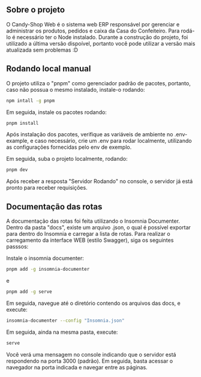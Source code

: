 ## Sobre o projeto

O Candy-Shop Web é o sistema web ERP responsável por gerenciar e administrar os produtos, pedidos e caixa da Casa do Confeiteiro.
Para rodá-lo é necessário ter o Node instalado. Durante a construção do projeto, foi utilizado a última versão dispoível, portanto você pode utilizar a versão mais atualizada sem problemas :D

## Rodando local manual

O projeto utiliza o "pnpm" como gerenciador padrão de pacotes, portanto, caso não possua o mesmo instalado, instale-o rodando:

```bash
npm intall -g pnpm
```

Em seguida, instale os pacotes rodando:

```bash
pnpm install
```

Após instalação dos pacotes, verifique as variáveis de ambiente no .env-example, e caso necessário, crie um .env para rodar localmente, utilizando as configurações
fornecidas pelo env de exemplo.

Em seguida, suba o projeto localmente, rodando:

```bash
pnpm dev
```

Após receber a resposta "Servidor Rodando" no console, o servidor já está pronto para receber requisições.

## Documentação das rotas

A documentação das rotas foi feita utilizando o Insomnia Documenter. Dentro da pasta "docs", existe um arquivo .json, o qual é possível exportar para dentro do Insomnia e carregar a lista de rotas.
Para realizar o carregamento da interface WEB (estilo Swagger), siga os seguintes passsos:

Instale o insomnia documenter:

```bash
pnpm add -g insomnia-documenter
```

e

```bash
pnpm add -g serve
```

Em seguida, navegue até o diretório contendo os arquivos das docs, e execute:

```bash
insomnia-documenter --config "Insomnia.json"
```

Em seguida, ainda na mesma pasta, execute:

```bash
serve
```

Você verá uma mensagem no console indicando que o servidor está respondendo na porta 3000 (padrão). Em seguida, basta acessar o navegador na porta indicada e navegar entre as páginas.
